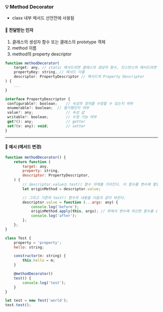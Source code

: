 ### 💡 Method Decorator

- class 내부 메서드 선언전에 사용됨

#### 📌 전달받는 인자

1. 클래스의 생성자 함수 또는 클래스의 prototype 객체
2. method 이름
3. method의 property descriptor

```js
function methodDecorator(
	target: any, // static 메서드라면 클래스의 생성자 함수, 인스턴스의 메서드라면 클래스의 prototype 객체
	propertyKey: string, // 메서드 이름
	descriptor: PropertyDescriptor // 메서드의 Property Descriptor
) {
	...
}
```

```js
interface PropertyDescriptor {
 configurable?: boolean;	// 속성의 정의를 수정할 수 있는지 여부
 enumerable?: boolean;	// 열거형인지 여부
 value?: any;				// 속성 값
 writable?: boolean;		// 수정 가능 여부
 get?(): any;				// getter
 set?(v: any): void;		// setter
}
```

---

#### 📌 예시 (메서드 변경)

```js
function methodDecorator() {
	return function (
		target: any,
		property: string,
		descriptor: PropertyDescriptor,
	) {
		// descriptor.value는 test() 함수 자체를 가리킨다. 이 함수를 변수에 할당
		let originMethod = descriptor.value;

		// 그리고 기존의 test() 함수의 내용을 다음과 같이 바꾼다.
		descriptor.value = function (...args: any) {
			console.log('before');
			originMethod.apply(this, args); // 위에서 변수에 피신한 함수를 call, apply, bind 를 통해 호출
			console.log('after');
		};
	};
}

class Test {
	property = 'property';
	hello: string;

	constructor(m: string) {
		this.hello = m;
	}

	@methodDecorator()
	test() {
		console.log('test');
	}
}

let test = new Test('world');
test.test();
```
